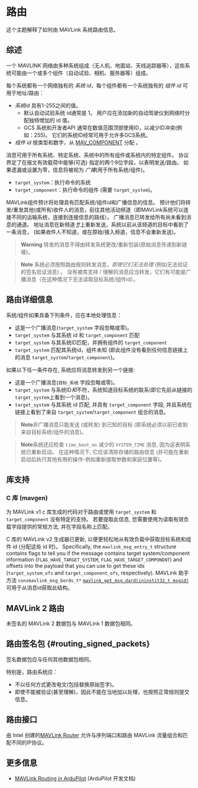# 路由

这个主题解释了如何由 MAVLink 系统路由信息。

## 综述

一个 MAVLINK 网络由多种系统组成（无人机、地面站、天线追踪器等），这些系统可能由一个或多个组件（自动试验、相机、服务器等）组成。

每个系统都有一个网络独有的 *系统 id*，每个组件都有一个系统独有的 *组件 id* 可用于地址/路由：

- *系统id* 具有1-255之间的值。 
  - 默认自动试验系统 id通常是 1。 用户应在添加新的自动驾驶仪到网络时分配独特增加的 id 值。
  - GCS 系统和开发者API 通常在数值范围顶部使用ID，以减少ID冲突(例如：255)。 它们的系统ID经常可用于允许多GCS系统。
- *组件 id* 按类型和数字，从 [MAV_COMPONENT](../messages/common.md#MAV_COMPONENT) 分配 。

消息可用于所有系统、特定系统、系统中的所有组件或系统内的特定组件。 协议界定了在报文有效载荷中能够(可选) 指定的两个8位字段，以表明发送/路由。 如果遗漏或设置为零，信息将被视为 *广播*(用于所有系统/组件)。

- `target_system`：执行命令的系统
- `target_component`：执行命令的组件 (需要 `target_system`)。

MAVLink组件预计将处理具有匹配系统/组件id和广播信息的信息。 预计他们将转发/重发其他(或所有)收件人的消息，前往其他活动频道（即MAVLink系统可以连接不同的运输系统，连接到连接信息的路线）。 广播消息已转发给所有尚未看到消息的通道。 地址消息在新频道 *ff*上重新发送，系统以前从该频道的目标中看到了一条消息， (如果收件人不知道，或在原始/接入频道，信息不会重新发送)。

> **Warning** 转发的消息不得由转发系统更改/重新包装(原始消息传递到新链接)。

<span></span>

> **Note** 系统必须按照路由规则转发消息，*即使它们无法处理* (例如无法验证的签名验证消息) 。 没有被库支持 / 理解的消息应当转发，它们有可能是广播消息（在这种情况下无法读取目标系统/组件id）。

## 路由详细信息

系统/组件如果具备下列条件，应在本地处理信息：

- 这是一个广播消息(`target_system` 字段忽略或零)。
- `target_system` 与其系统 id 和 `target_component` 匹配
- `target_system` 与其系统ID匹配，并拥有组件的 `target_component`
- `target_system` 匹配其系统id，组件未知 (即此组件没有看到任何信息链接上的消息 `target_system`/`target_component`)。

如果以下任一条件存在, 系统应将消息转发到另一个链接:

- 这是一个广播消息(`目标_系统` 字段忽略或零)。
- `target_system` 与系统ID*和*不符，系统知道目标系统的联系(即它先前从链接的`target_system`上看到一个消息)。
- `target_system` 与其系统 id 匹配, 并具有 `target_component` 字段, 并且系统在链接上看到了来自 `target_system`/`target_component` 组合的消息。

> **Note**非广播消息只能发送 (或转发) 到已知的目标 (即系统必须以前已收到来自目标系统/组件的消息)。

<span></span>

> **Note**系统还应检查 `time_boot_ms` 减少的 `SYSTEM_TIME` 消息, 因为这表明系统已重新启动。 在这种情况下, 它应该清除存储的路由信息 (并可能在重新启动后执行其他有用的操作-例如重新提取参数和家庭位置等)。

## 库支持

### C 库 (mavgen)

为 MAVLink v1 c 库生成的代码对于路由或使用 `target_system` 和 `target_component` 没有特定的支持。 若要提取此信息, 您需要使用为读取有效负载字段提供的常规方法, 并在字段名称上匹配。

C 库的 MAVLink v2 生成器已更新, 以便更轻松地从有效负载中获取目标系统和组件 id (分配这些 id 时)。 Specifically, the `mavlink_msg_entry_t` structure contains flags to tell you if the message contains target system/component information (`FLAG_HAVE_TARGET_SYSTEM`, `FLAG_HAVE_TARGET_COMPONENT`) and offsets into the payload that you can use to get these ids (`target_system_ofs` and `target_component_ofs`, respectively). MAVLink 助手方法 `consmavlink_msg_bords_t*` [`mavlink_get_msg_dard(ininstit32_t msgid)`](https://github.com/mavlink/c_library_v2/blob/master/mavlink_helpers.h) 可用于从消息id获取此结构。

<!-- note: A real example of above would be good in the C docs, and then we should just link to them here -->

## MAVLink 2 路由

未签名的 MAVLink 2 数据包与 MAVLink 1 数据包相同。

## 路由签名包 {#routing_signed_packets}

签名数据包应与任何其他数据包相同。

特别是，路由系统应：

- 不以任何方式更改电文(包括替换原始签字)。
- 即使不能被验证(甚至理解)，因此不能在当地加以处理，也按照正常规则提交信息。

## 路由接口

由 Intel 创建的[MAVLink Router](https://github.com/01org/mavlink-router) 允许与序列端口和路由 MAVLink 流量组合和匹配不同的IP协议。

## 更多信息

- [MAVLink Routing in ArduPilot](http://ardupilot.org/dev/docs/mavlink-routing-in-ardupilot.html) (ArduPilot 开发文档)